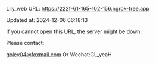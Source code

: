 Lily_web URL: https://222f-61-165-102-156.ngrok-free.app

Updated at: 2024-12-06 06:18:13

If you cannot open this URL, the server might be down.

Please contact: 

goley04@foxmail.com Or Wechat:GL_yeaH